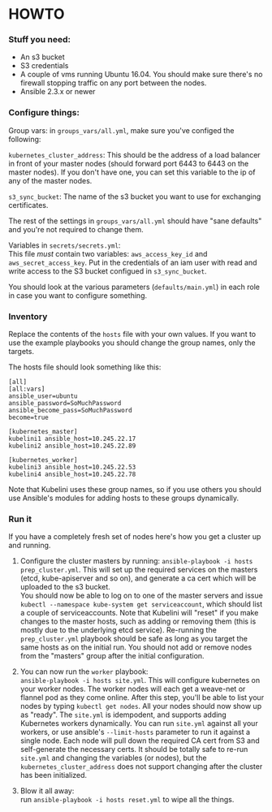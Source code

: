 # HOWTO

### Stuff you need:
- An s3 bucket
- S3 credentials
- A couple of vms running Ubuntu 16.04. You should make sure there's no firewall stopping traffic on any port between the nodes.
- Ansible 2.3.x or newer

### Configure things:
Group vars: in `groups_vars/all.yml`, make sure you've configed the following:   

`kubernetes_cluster_address`: This should be the address of a load balancer in front of your master nodes (should forward port 6443 to 6443 on the master nodes). If you don't have one, you can set this variable to the ip of any of the master nodes.   

`s3_sync_bucket`: The name of the s3 bucket you want to use for exchanging certificates.

The rest of the settings in `groups_vars/all.yml` should have "sane defaults" and you're not required to change them.

Variables in `secrets/secrets.yml`:   
This file _must_ contain two variables:
`aws_access_key_id` and `aws_secret_access_key`. Put in the credentials of an iam user with read and write access to the S3 bucket configued in `s3_sync_bucket`.

You should look at the various parameters (`defaults/main.yml`) in each role in case you want to configure something.

### Inventory
Replace the contents of the `hosts` file with your own values. If you want to use the example playbooks you should change the group names, only the targets.

The hosts file should look something like this:
```
[all]
[all:vars]
ansible_user=ubuntu
ansible_password=SoMuchPassword
ansible_become_pass=SoMuchPassword
become=true

[kubernetes_master]
kubelini1 ansible_host=10.245.22.17
kubelini2 ansible_host=10.245.22.89

[kubernetes_worker]
kubelini3 ansible_host=10.245.22.53
kubelini4 ansible_host=10.245.22.78
```
Note that Kubelini uses these group names, so if you use others you should use Ansible's modules for adding hosts to these groups dynamically.

### Run it
If you have a completely fresh set of nodes here's how you get a cluster up and running.
1. Configure the cluster masters by running:
`ansible-playbook -i hosts prep_cluster.yml`. This will set up the required services on the masters (etcd, kube-apiserver and so on), and generate a ca cert which will be uploaded to the s3 bucket.   
You should now be able to log on to one of the master servers and issue `kubectl --namespace kube-system get serviceaccount`, which should list a couple of serviceaccounts.
Note that Kubelini will "reset" if you make changes to the master hosts, such as adding or removing them (this is mostly due to the underlying etcd service). Re-running the `prep_cluster.yml` playbook should be safe as long as you target the same hosts as on the initial run. You should not add or remove nodes from the "masters" group after the initial configuration.

2. You can now run the `worker` playbook:   
`ansible-playbook -i hosts site.yml`. This will configure kubernetes on your worker nodes. The worker nodes will each get a weave-net or flannel pod as they come online. After this step, you'll be able to list your nodes by typing `kubectl get nodes`. All your nodes should now show up as "ready". The `site.yml` is idempodent, and supports adding Kubernetes workers dynamically. You can run `site.yml` against all your workers, or use ansible's `--limit-hosts` parameter to run it against a single node. Each node will pull down the required CA cert from S3 and self-generate the necessary certs. It should be totally safe to re-run `site.yml` and changing the variables (or nodes), but the `kubernetes_cluster_address` does not support changing after the cluster has been initialized.

3. Blow it all away:   
run `ansible-playbook -i hosts reset.yml` to wipe all the things.


